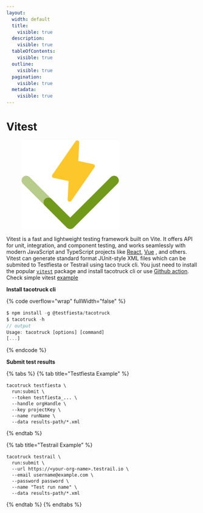```yaml
---
layout:
  width: default
  title:
    visible: true
  description:
    visible: true
  tableOfContents:
    visible: true
  outline:
    visible: true
  pagination:
    visible: true
  metadata:
    visible: true
---
```


# Vitest

<figure><img src="../../../.gitbook/assets/vitest-8x.png" alt=""><figcaption></figcaption></figure>

Vitest is a fast and lightweight testing framework built on Vite. It offers API for unit, integration, and component testing, and works seamlessly with modern JavaScript and TypeScript projects like [React](https://reactjs.org/), [Vue](https://vuejs.org/) , and others. Vitest can generate standard format JUnit-style XML files which can be submited to Testfiesta or Testrail using taco truck cli. You just need to install the popular [`vitest`](https://vitest.dev/guide/) package and install tacotruck cli or use [Github action](https://github.com/testfiesta/tacotruck-action). Check simple vitest [example](https://github.com/testfiesta/tacotruck-examples/tree/main/demo-vitest-tf)

**Install tacotruck cli**

{% code overflow="wrap" fullWidth="false" %}
```javascript
$ npm install -g @testfiesta/tacotruck
$ tacotruck -h
// output
Usage: tacotruck [options] [command]
[...]
```
{% endcode %}

**Submit test results**

{% tabs %}
{% tab title="Testfiesta Example" %}
```
tacotruck testfiesta \
  run:submit \
  --token testfiesta_... \
  --handle orgHandle \
  --key projectKey \
  --name runName \
  --data results-path/*.xml
```
{% endtab %}

{% tab title="Testrail Example" %}
```
tacotruck testrail \
  run:submit \
  --url https://<your-org-name>.testrail.io \
  --email username@example.com \
  --password password \
  --name "Test run name" \
  --data results-path/*.xml
```
{% endtab %}
{% endtabs %}

